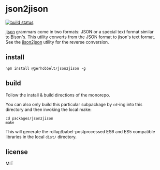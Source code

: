 # json2jison


[![build status](https://secure.travis-ci.org/GerHobbelt/json2jison.png)](http://travis-ci.org/GerHobbelt/json2jison)


[jison](http://jison.org) grammars come in two formats: JSON or a special text format similar to Bison's. This utility converts from the JSON format to jison's text format. See the [jison2json](https://github.com/zaach/jison2json) utility for the reverse conversion.


## install

    npm install @gerhobbelt/json2jison -g



## build

Follow the install & build directions of the monorepo.
    
You can also only build this particular subpackage by `cd`-ing into this directory
and then invoking the local make:
    
    cd packages/json2jison
    make

This will generate the rollup/babel-postprocessed ES6 and ES5 
compatible libraries in the local `dist/` directory.



## license

MIT
